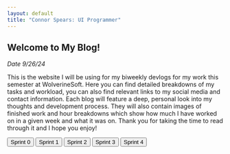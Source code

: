 ```yaml
---
layout: default
title: "Connor Spears: UI Programmer"
---
```


<!-- Intro Section -->
<article>
	<h2>Welcome to My Blog!</h2>
	<p><em>Date 9/26/24</em></p>
	<p>This is the website I will be using for my biweekly devlogs for my work this semester at WolverineSoft. Here you can find detailed breakdowns of my tasks and workload, you can also find relevant links to my social media and contact information. Each blog will feature a deep, personal look into my thoughts and development process. They will also contain images of finished work and hour breakdowns which show how much I have worked on in a given week and what it was on. Thank you for taking the time to read through it and I hope you enjoy!</p>
</article>

<!-- Blog List Section -->
<div class="tabbed-navigation">
	<button class="sprint-button" onclick="showSprint(0)">Sprint 0</button>
	<button class="sprint-button" onclick="showSprint(1)">Sprint 1</button>
	<button class="sprint-button" onclick="showSprint(2)">Sprint 2</button>
    <button class="sprint-button" onclick="showSprint(3)">Sprint 3</button>
    <button class="sprint-button" onclick="showSprint(4)">Sprint 4</button>
</div>

<div id="sprint0" class="sprint-content" style="display: none;">
	<h2>Sprint 0 Blog</h2>
	<p><em>Date 09/22/24 - 10/06/24</em></p>
	<p>During this sprint I completed a technical interview, met my teammates, and made this website!</p>
	<a href="{{ '/blog/2024/09/26/sprint0Blog.html' | relative_url }}" class="read-more">Read More</a>
</div>
<div id="sprint1" class="sprint-content" style="display: none;">
	<h2>Sprint 1 Blog</h2>
	<p><em>Date 10/06/24 - 10/20/24</em></p>
	<p>During sprint 1 we created a preliminary prototype for our game!</p>
	<a href="{{ '/blog/2024/10/13/sprint1Blog.html' | relative_url }}" class="read-more">Read More</a>
</div>
<div id="sprint2" class="sprint-content" style="display: none;">
	<h2>Sprint 2 Blog</h2>
	<p><em>Date 10/20/24-11/03/24</em></p>
	<p>This sprint I worked on more UI as well as a lot of systems design.</p>
	<a href="{{ '/blog/2024/10/30/sprint2Blog.html' | relative_url }}" class="read-more">Read More</a>
</div>
<div id="sprint3" class="sprint-content" style="display: none;">
	<h2>Sprint 3 Blog</h2>
	<p><em>Date 11/03/24-11/17/24</em></p>
	<p>This sprint had me implementing more systems as well as working on feedback from playtesting</p>
	<a href="{{ '/blog/2024/11/17/sprint3Blog.html' | relative_url }}" class="read-more">Read More</a>
<div id="sprint4" class="sprint-content" style="display: none;">
	<h2>Sprint 4 Blog</h2>
	<p><em>Date 11/17/24-12/01/24</em></p>
	<p>Our last sprint revolved around a lot of finishing up of features and polishing</p>
	<a href="{{ '/blog/2024/11/23/sprint4Blog.html' | relative_url }}" class="read-more">Read More</a>
</div>